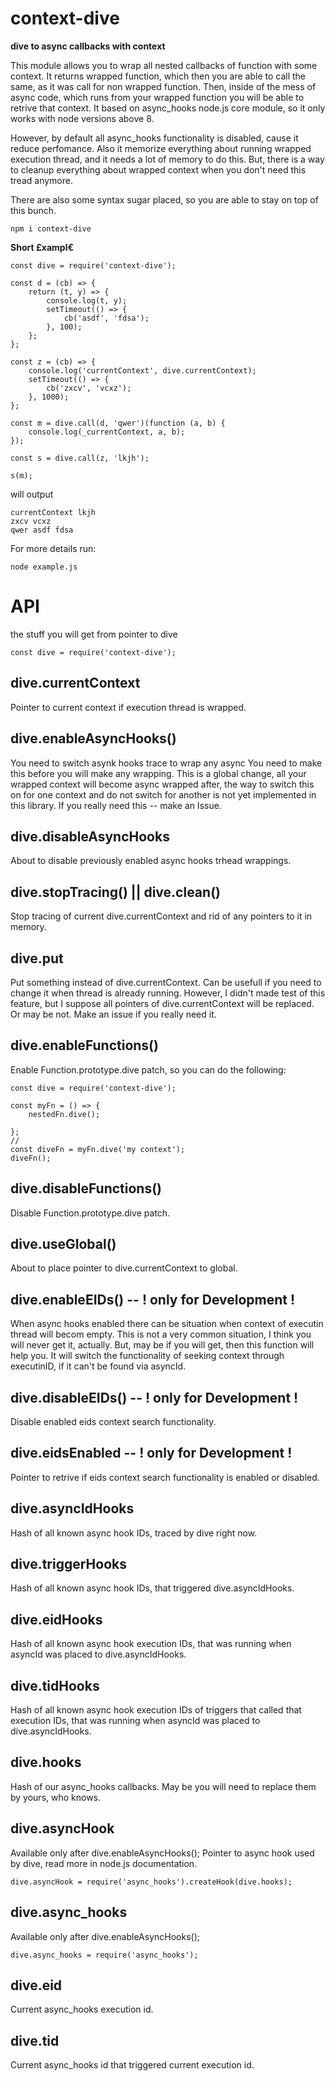 # context-dive

**dive to async callbacks with context**

This module allows you to wrap all nested callbacks of function with some context. It returns wrapped function, which then you are able to call the same, as it was call for non wrapped function. Then, inside of the mess of async code, which runs from your wrapped function you will be able to retrive that context. It based on async_hooks node.js core module, so it only works with node versions above 8.

However, by default all async_hooks functionality is disabled, cause it reduce perfomance. Also it memorize everything about running wrapped execution thread, and it needs a lot of memory to do this. But, there is a way to cleanup everything about wrapped context when you don't need this tread anymore.

There are also some syntax sugar placed, so you are able to stay on top of this bunch.

```
npm i context-dive
```

**Short £xampl€**

```JS
const dive = require('context-dive');

const d = (cb) => {
	return (t, y) => {
		console.log(t, y);
		setTimeout(() => {
			cb('asdf', 'fdsa');
		}, 100);
	};
};

const z = (cb) => {
	console.log('currentContext', dive.currentContext);
	setTimeout(() => {
		cb('zxcv', 'vcxz');
	}, 1000);
};

const m = dive.call(d, 'qwer')(function (a, b) {
	console.log(_currentContext, a, b);
});

const s = dive.call(z, 'lkjh');

s(m);

```


will output


```
currentContext lkjh
zxcv vcxz
qwer asdf fdsa
```


For more details run:
```
node example.js
```


# API

the stuff you will get from pointer to dive

```JS
const dive = require('context-dive');
```

## dive.currentContext
Pointer to current context if execution thread is wrapped.

## dive.enableAsyncHooks()
You need to switch asynk hooks trace to wrap any async
You need to make this before you will make any wrapping.
This is a global change, all your wrapped context will become async wrapped after, the way to switch this on for one context and do not switch for another is not yet implemented in this library. If you really need this -- make an Issue.

## dive.disableAsyncHooks
About to disable previously enabled async hooks trhead wrappings.

## dive.stopTracing() || dive.clean()
Stop tracing of current dive.currentContext and rid of any pointers to it in memory.

## dive.put
Put something instead of dive.currentContext. Can be usefull if you need to change it when thread is already running. However, I didn't made test of this feature, but I suppose all pointers of dive.currentContext will be replaced. Or may be not. Make an issue if you really need it.

## dive.enableFunctions()
Enable Function.prototype.dive patch, so you can do the following:

```JS
const dive = require('context-dive');

const myFn = () => {
	nestedFn.dive();

};
// 
const diveFn = myFn.dive('my context');
diveFn();
```

## dive.disableFunctions()
Disable Function.prototype.dive patch.

## dive.useGlobal()
About to place pointer to dive.currentContext to global.


## dive.enableEIDs() -- ! only for Development !
When async hooks enabled there can be situation when context of executin thread will becom empty. This is not a very common situation, I think you will never get it, actually. But, may be if you will get, then this function will help you. It will switch the functionality of seeking context through executinID, if it can't be found via asyncId.

## dive.disableEIDs() -- ! only for Development !
Disable enabled eids context search functionality.

## dive.eidsEnabled -- ! only for Development !
Pointer to retrive if eids context search functionality is enabled or disabled.

## dive.asyncIdHooks
Hash of all known async hook IDs, traced by dive right now.

## dive.triggerHooks
Hash of all known async hook IDs, that triggered dive.asyncIdHooks.

## dive.eidHooks
Hash of all known async hook execution IDs, that was running when asyncId was placed to dive.asyncIdHooks.

## dive.tidHooks
Hash of all known async hook execution IDs of triggers that called that execution IDs, that was running when asyncId was placed to dive.asyncIdHooks.

## dive.hooks
Hash of our async_hooks callbacks. May be you will need to replace them by yours, who knows.

## dive.asyncHook
Available only after dive.enableAsyncHooks();
Pointer to async hook used by dive, read more in node.js documentation.

```JS
dive.asyncHook = require('async_hooks').createHook(dive.hooks);
```

## dive.async_hooks
Available only after dive.enableAsyncHooks();

```JS
dive.async_hooks = require('async_hooks');
```

## dive.eid
Current async_hooks execution id.

## dive.tid
Current async_hooks id that triggered current execution id.

